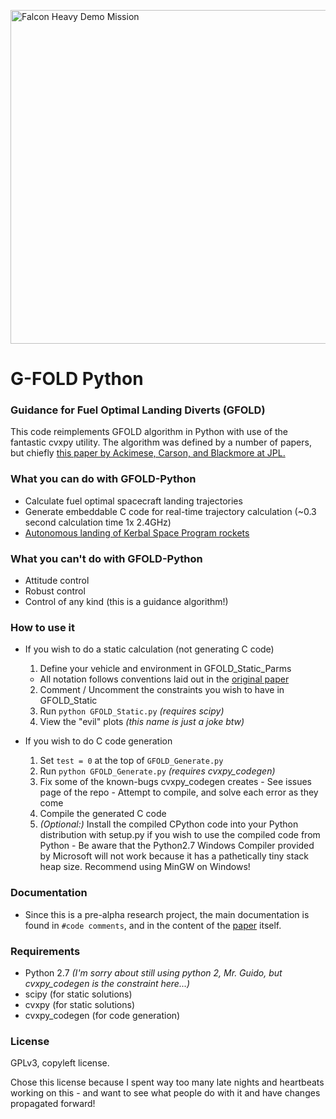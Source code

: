 
<a data-flickr-embed="true"  href="https://www.flickr.com/photos/spacex/25254688767/in/photostream/" title="Falcon Heavy Demo Mission"><img src="https://farm5.staticflickr.com/4654/25254688767_83c0563d06_b.jpg" width="800" height="534" alt="Falcon Heavy Demo Mission"></a>

# G-FOLD Python
### Guidance for Fuel Optimal Landing Diverts (GFOLD)

This code reimplements GFOLD algorithm in Python with use of the fantastic cvxpy utility. The algorithm was defined by a number of papers, but chiefly [this paper by Ackimese, Carson, and Blackmore at JPL.](http://www.larsblackmore.com/iee_tcst13.pdf)

### What you can do with GFOLD-Python

- Calculate fuel optimal spacecraft landing trajectories
- Generate embeddable C code for real-time trajectory calculation (~0.3 second calculation time 1x 2.4GHz)
- [Autonomous landing of Kerbal Space Program rockets](https://www.youtube.com/watch?v=7skZHu9i7Fg)

### What you can't do with GFOLD-Python

- Attitude control
- Robust control
- Control of any kind (this is a guidance algorithm!)

### How to use it

- If you wish to do a static calculation (not generating C code)
  1. Define your vehicle and environment in GFOLD_Static_Parms
    - All notation follows conventions laid out in the [original paper](http://www.larsblackmore.com/iee_tcst13.pdf)
  2. Comment / Uncomment the constraints you wish to have in GFOLD_Static
  3. Run `python GFOLD_Static.py` *(requires scipy)*
  4. View the "evil" plots *(this name is just a joke btw)*


- If you wish to do C code generation
    1. Set `test = 0` at the top of `GFOLD_Generate.py`
    3. Run `python GFOLD_Generate.py` *(requires cvxpy_codegen)*
    3. Fix some of the known-bugs cvxpy_codegen creates
      - See issues page of the repo
      - Attempt to compile, and solve each error as they come
    4. Compile the generated C code
    5. *(Optional:)* Install the compiled CPython code into your Python distribution with setup.py if you wish to use the compiled code from Python
      - Be aware that the Python2.7 Windows Compiler provided by Microsoft will not work because it has a pathetically tiny stack heap size. Recommend using MinGW on Windows!

### Documentation

- Since this is a pre-alpha research project, the main documentation is found in `#code comments`, and in the content of the [paper](http://www.larsblackmore.com/iee_tcst13.pdf) itself.

### Requirements

  - Python 2.7 *(I'm sorry about still using python 2, Mr. Guido, but cvxpy_codegen is the constraint here...)*
  - scipy (for static solutions)
  - cvxpy (for static solutions)
  - cvxpy_codegen (for code generation)

### License
GPLv3, copyleft license.

Chose this license because I spent way too many late nights and heartbeats working on this - and want to see what people do with it and have changes propagated forward!
